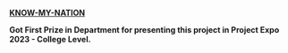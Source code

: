 [**KNOW-MY-NATION**](https://knowmynation.netlify.app/)


**Got First Prize in  Department for presenting this project in Project Expo 2023 - College Level.** 

